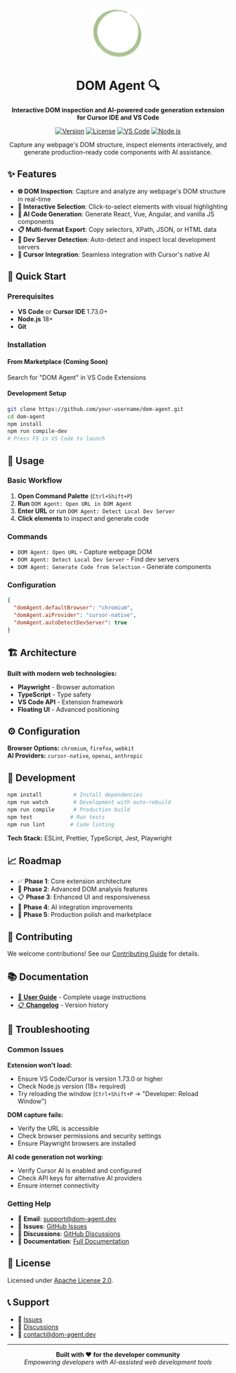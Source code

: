 <p align="center">
  <img src="./src/image/DOM_Agent.png" alt="DOM Agent Logo" width="120" height="120">
</p>

<h1 align="center">DOM Agent 🔍</h1>

<p align="center">
  <strong>Interactive DOM inspection and AI-powered code generation extension for Cursor IDE and VS Code</strong>
</p>

<p align="center">
  <a href="https://github.com/your-username/dom-agent/releases"><img src="https://img.shields.io/badge/version-0.1.0-blue.svg" alt="Version"></a>
  <a href="LICENSE"><img src="https://img.shields.io/badge/license-Apache%202.0-green.svg" alt="License"></a>
  <a href="https://code.visualstudio.com/"><img src="https://img.shields.io/badge/vscode-1.73+-blue.svg" alt="VS Code"></a>
  <a href="https://nodejs.org/"><img src="https://img.shields.io/badge/node.js-18+-green.svg" alt="Node.js"></a>
</p>

<p align="center">
  Capture any webpage's DOM structure, inspect elements interactively, and generate production-ready code components with AI assistance.
</p>

## ✨ Features

- **🌐 DOM Inspection**: Capture and analyze any webpage's DOM structure in real-time
- **🎯 Interactive Selection**: Click-to-select elements with visual highlighting
- **🤖 AI Code Generation**: Generate React, Vue, Angular, and vanilla JS components
- **📋 Multi-format Export**: Copy selectors, XPath, JSON, or HTML data
- **🔧 Dev Server Detection**: Auto-detect and inspect local development servers
- **🎨 Cursor Integration**: Seamless integration with Cursor's native AI

## 🚀 Quick Start

### Prerequisites
- **VS Code** or **Cursor IDE** 1.73.0+
- **Node.js** 18+
- **Git**

### Installation

#### From Marketplace (Coming Soon)
Search for "DOM Agent" in VS Code Extensions

#### Development Setup
```bash
git clone https://github.com/your-username/dom-agent.git
cd dom-agent
npm install
npm run compile-dev
# Press F5 in VS Code to launch
```

## 📖 Usage

### Basic Workflow
1. **Open Command Palette** (`Ctrl+Shift+P`)
2. **Run** `DOM Agent: Open URL in DOM Agent`
3. **Enter URL** or run `DOM Agent: Detect Local Dev Server`
4. **Click elements** to inspect and generate code

### Commands
- `DOM Agent: Open URL` - Capture webpage DOM
- `DOM Agent: Detect Local Dev Server` - Find dev servers
- `DOM Agent: Generate Code from Selection` - Generate components

### Configuration
```json
{
  "domAgent.defaultBrowser": "chromium",
  "domAgent.aiProvider": "cursor-native",
  "domAgent.autoDetectDevServer": true
}
```

## 🏗️ Architecture

**Built with modern web technologies:**
- **Playwright** - Browser automation
- **TypeScript** - Type safety
- **VS Code API** - Extension framework
- **Floating UI** - Advanced positioning

## ⚙️ Configuration

**Browser Options:** `chromium`, `firefox`, `webkit`  
**AI Providers:** `cursor-native`, `openai`, `anthropic`

## 🧪 Development

```bash
npm install          # Install dependencies
npm run watch        # Development with auto-rebuild
npm run compile      # Production build
npm test            # Run tests
npm run lint        # Code linting
```

**Tech Stack:** ESLint, Prettier, TypeScript, Jest, Playwright

## 📈 Roadmap

- ✅ **Phase 1**: Core extension architecture
- 🚧 **Phase 2**: Advanced DOM analysis features
- 📋 **Phase 3**: Enhanced UI and responsiveness
- 🤖 **Phase 4**: AI integration improvements
- 🎨 **Phase 5**: Production polish and marketplace

## 🤝 Contributing

We welcome contributions! See our [Contributing Guide](CONTRIBUTING.md) for details.

## 📚 Documentation

- [📖 **User Guide**](docs/user-guide.md) - Complete usage instructions
- [📋 **Changelog**](CHANGELOG.md) - Version history

## 🐛 Troubleshooting

### Common Issues

**Extension won't load:**
- Ensure VS Code/Cursor is version 1.73.0 or higher
- Check Node.js version (18+ required)
- Try reloading the window (`Ctrl+Shift+P` → "Developer: Reload Window")

**DOM capture fails:**
- Verify the URL is accessible
- Check browser permissions and security settings
- Ensure Playwright browsers are installed

**AI code generation not working:**
- Verify Cursor AI is enabled and configured
- Check API keys for alternative AI providers
- Ensure internet connectivity

### Getting Help

- 📧 **Email**: support@dom-agent.dev
- 🐛 **Issues**: [GitHub Issues](https://github.com/your-username/dom-agent/issues)
- 💬 **Discussions**: [GitHub Discussions](https://github.com/your-username/dom-agent/discussions)
- 📖 **Documentation**: [Full Documentation](https://dom-agent.dev/docs)

## 📄 License

Licensed under [Apache License 2.0](LICENSE).

## 📞 Support

- 🐛 [Issues](https://github.com/your-username/dom-agent/issues)
- 💬 [Discussions](https://github.com/your-username/dom-agent/discussions)
- 📧 contact@dom-agent.dev

---

<p align="center">
  <strong>Built with ❤️ for the developer community</strong><br>
  <em>Empowering developers with AI-assisted web development tools</em>
</p>
